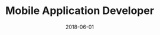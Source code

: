 ---
date: '2018-06-01'
startDate: '2018'
endDate: '2019'
company: 'Freelance'
title: 'Mobile Application Developer'
tasks:
  - 'Create and maintain an Android media player app.'
  - 'Create and maintain the back-end service API for the Android app.'
  - 'Communicate with clients on a daily basis.'
---